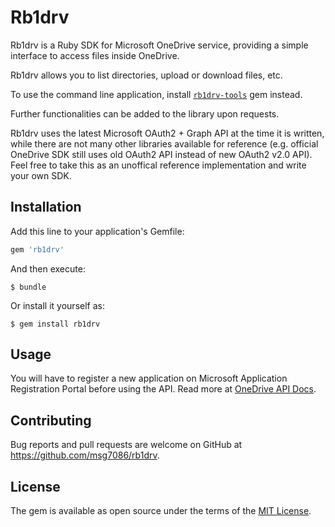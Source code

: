 # Rb1drv

Rb1drv is a Ruby SDK for Microsoft OneDrive service, providing a simple interface to access files inside OneDrive.

Rb1drv allows you to list directories, upload or download files, etc.

To use the command line application, install [`rb1drv-tools`](https://github.com/msg7086/rb1drv-tools) gem instead.

Further functionalities can be added to the library upon requests.

Rb1drv uses the latest Microsoft OAuth2 + Graph API at the time it is written, while there are not many other libraries available for reference (e.g. official OneDrive SDK still uses old OAuth2 API instead of new OAuth2 v2.0 API). Feel free to take this as an unoffical reference implementation and write your own SDK.

## Installation

Add this line to your application's Gemfile:

```ruby
gem 'rb1drv'
```

And then execute:

    $ bundle

Or install it yourself as:

    $ gem install rb1drv

## Usage

You will have to register a new application on Microsoft Application Registration Portal before using the API.
Read more at [OneDrive API Docs](https://github.com/OneDrive/onedrive-api-docs/blob/live/docs/rest-api/getting-started/graph-oauth.md).

## Contributing

Bug reports and pull requests are welcome on GitHub at https://github.com/msg7086/rb1drv.

## License

The gem is available as open source under the terms of the [MIT License](https://opensource.org/licenses/MIT).
